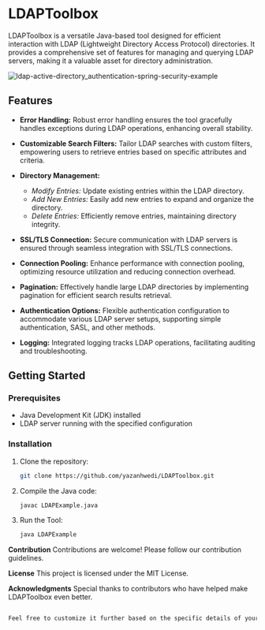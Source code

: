 # LDAPToolbox

LDAPToolbox is a versatile Java-based tool designed for efficient interaction with LDAP (Lightweight Directory Access Protocol) directories. It provides a comprehensive set of features for managing and querying LDAP servers, making it a valuable asset for directory administration.

![ldap-active-directory_authentication-spring-security-example](https://github.com/yazanhwedi/LDAPToolbox/assets/50689975/bf4c674b-1eb2-4d22-9d52-fa51d62a081a)


## Features

- **Error Handling:** Robust error handling ensures the tool gracefully handles exceptions during LDAP operations, enhancing overall stability.

- **Customizable Search Filters:** Tailor LDAP searches with custom filters, empowering users to retrieve entries based on specific attributes and criteria.

- **Directory Management:**
  - *Modify Entries:* Update existing entries within the LDAP directory.
  - *Add New Entries:* Easily add new entries to expand and organize the directory.
  - *Delete Entries:* Efficiently remove entries, maintaining directory integrity.

- **SSL/TLS Connection:** Secure communication with LDAP servers is ensured through seamless integration with SSL/TLS connections.

- **Connection Pooling:** Enhance performance with connection pooling, optimizing resource utilization and reducing connection overhead.

- **Pagination:** Effectively handle large LDAP directories by implementing pagination for efficient search results retrieval.

- **Authentication Options:** Flexible authentication configuration to accommodate various LDAP server setups, supporting simple authentication, SASL, and other methods.

- **Logging:** Integrated logging tracks LDAP operations, facilitating auditing and troubleshooting.

## Getting Started

### Prerequisites

- Java Development Kit (JDK) installed
- LDAP server running with the specified configuration

### Installation

1. Clone the repository:

   ```bash
   git clone https://github.com/yazanhwedi/LDAPToolbox.git
2. Compile the Java code:

   ```bash
   javac LDAPExample.java

3. Run the Tool:
   ```bash
   java LDAPExample

**Contribution**
Contributions are welcome! Please follow our contribution guidelines.

**License**
This project is licensed under the MIT License.

**Acknowledgments**
Special thanks to contributors who have helped make LDAPToolbox even better.

```bash

Feel free to customize it further based on the specific details of your tool and any additional information you'd like to include!



